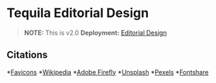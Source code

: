 # Tequila Editorial Design

> **NOTE:** This is v2.0
> **Deployment:** [Editorial Design](https://tequila101.netlify.app/)

## Citations
*[Favicons](https://favicon.io/)
*[Wikipedia](https://en.wikipedia.org/wiki/Tequila)
*[Adobe Firefly](https://www.adobe.com/products/firefly.html)
*[Unsplash](https://unsplash.com/)
*[Pexels](https://www.pexels.com/)
*[Fontshare](https://www.fontshare.com/fonts/bevellier)
